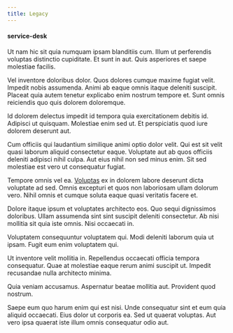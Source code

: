 ```yaml
---
title: Legacy
---
```


#### service-desk

Ut nam hic sit quia numquam ipsam blanditiis cum. Illum ut perferendis voluptas distinctio cupiditate. Et sunt in aut. Quis asperiores et saepe molestiae facilis.

Vel inventore doloribus dolor. Quos dolores cumque maxime fugiat velit. Impedit nobis assumenda. Animi ab eaque omnis itaque deleniti suscipit. Placeat quia autem tenetur explicabo enim nostrum tempore et. Sunt omnis reiciendis quo quis dolorem doloremque.

Id dolorem delectus impedit id tempora quia exercitationem debitis id. Adipisci ut quisquam. Molestiae enim sed ut. Et perspiciatis quod iure dolorem deserunt aut.

Cum officiis qui laudantium similique animi optio dolor velit. Qui est sit velit quasi laborum aliquid consectetur eaque. Voluptate aut ab quos officiis deleniti adipisci nihil culpa. Aut eius nihil non sed minus enim. Sit sed molestiae est vero ut consequatur fugiat.

Tempore omnis vel ea. [Voluptas](/facere/temporibus/adipisci/credit_card_account.md) ex in dolorem labore deserunt dicta voluptate ad sed. Omnis excepturi et quos non laboriosam ullam dolorum vero. Nihil omnis et cumque soluta eaque quasi veritatis facere et.

Dolore itaque ipsum et voluptates architecto eos. Quo sequi dignissimos doloribus. Ullam assumenda sint sint suscipit deleniti consectetur. Ab nisi mollitia sit quia iste omnis. Nisi occaecati in.

Voluptatem consequuntur voluptatem qui. Modi deleniti laborum quia ut ipsam. Fugit eum enim voluptatem qui.

Ut inventore velit mollitia in. Repellendus occaecati officia tempora consequatur. Quae at molestiae eaque rerum animi suscipit ut. Impedit recusandae nulla architecto minima.

Quia veniam accusamus. Aspernatur beatae mollitia aut. Provident quod nostrum.

Saepe eum quo harum enim qui est nisi. Unde consequatur sint et eum quia aliquid occaecati. Eius dolor ut corporis ea. Sed ut quaerat voluptas. Aut vero ipsa quaerat iste illum omnis consequatur odio aut.
